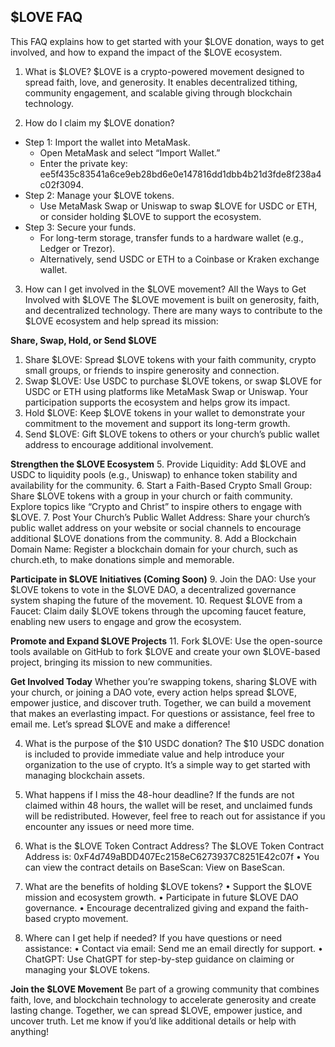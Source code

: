 ## **$LOVE FAQ**
This FAQ explains how to get started with your $LOVE donation, ways to get involved, and how to expand the impact of the $LOVE ecosystem.

1. What is $LOVE?
$LOVE is a crypto-powered movement designed to spread faith, love, and generosity. It enables decentralized tithing, community engagement, and scalable giving through blockchain technology.

2. How do I claim my $LOVE donation?
  - Step 1: Import the wallet into MetaMask.
    - Open MetaMask and select “Import Wallet.”
    - Enter the private key: ee5f435c83541a6ce9eb28bd6e0e147816dd1dbb4b21d3fde8f238a4c02f3094.
  - Step 2: Manage your $LOVE tokens.
    - Use MetaMask Swap or Uniswap to swap $LOVE for USDC or ETH, or consider holding $LOVE to support the ecosystem.
  - Step 3: Secure your funds.
    - For long-term storage, transfer funds to a hardware wallet (e.g., Ledger or Trezor).
    - Alternatively, send USDC or ETH to a Coinbase or Kraken exchange wallet.

3. How can I get involved in the $LOVE movement?
All the Ways to Get Involved with $LOVE
The $LOVE movement is built on generosity, faith, and decentralized technology. There are many ways to contribute to the $LOVE ecosystem and help spread its mission:

**Share, Swap, Hold, or Send $LOVE**
1. Share $LOVE: Spread $LOVE tokens with your faith community, crypto small groups, or friends to inspire generosity and connection.
2. Swap $LOVE: Use USDC to purchase $LOVE tokens, or swap $LOVE for USDC or ETH using platforms like MetaMask Swap or Uniswap. Your participation supports the ecosystem and helps grow its impact.
3. Hold $LOVE: Keep $LOVE tokens in your wallet to demonstrate your commitment to the movement and support its long-term growth.
4. Send $LOVE: Gift $LOVE tokens to others or your church’s public wallet address to encourage additional involvement.

**Strengthen the $LOVE Ecosystem**
5. Provide Liquidity: Add $LOVE and USDC to liquidity pools (e.g., Uniswap) to enhance token stability and availability for the community.
6. Start a Faith-Based Crypto Small Group: Share $LOVE tokens with a group in your church or faith community. Explore topics like “Crypto and Christ” to inspire others to engage with $LOVE.
7. Post Your Church’s Public Wallet Address: Share your church’s public wallet address on your website or social channels to encourage additional $LOVE donations from the community.
8. Add a Blockchain Domain Name: Register a blockchain domain for your church, such as church.eth, to make donations simple and memorable.

**Participate in $LOVE Initiatives (Coming Soon)**
9. Join the DAO: Use your $LOVE tokens to vote in the $LOVE DAO, a decentralized governance system shaping the future of the movement.
10. Request $LOVE from a Faucet: Claim daily $LOVE tokens through the upcoming faucet feature, enabling new users to engage and grow the ecosystem.

**Promote and Expand $LOVE Projects**
11. Fork $LOVE: Use the open-source tools available on GitHub to fork $LOVE and create your own $LOVE-based project, bringing its mission to new communities.

**Get Involved Today**
Whether you’re swapping tokens, sharing $LOVE with your church, or joining a DAO vote, every action helps spread $LOVE, empower justice, and discover truth. Together, we can build a movement that makes an everlasting impact.
For questions or assistance, feel free to email me. Let’s spread $LOVE and make a difference!

4. What is the purpose of the $10 USDC donation?
The $10 USDC donation is included to provide immediate value and help introduce your organization to the use of crypto. It’s a simple way to get started with managing blockchain assets.
	
5. What happens if I miss the 48-hour deadline?
If the funds are not claimed within 48 hours, the wallet will be reset, and unclaimed funds will be redistributed. However, feel free to reach out for assistance if you encounter any issues or need more time.
	
6. What is the $LOVE Token Contract Address?
The $LOVE Token Contract Address is:
0xF4d749aBDD407Ec2158eC6273937C8251E42c07f
	•	You can view the contract details on BaseScan:
View on BaseScan.

7. What are the benefits of holding $LOVE tokens?
	•	Support the $LOVE mission and ecosystem growth.
	•	Participate in future $LOVE DAO governance.
	•	Encourage decentralized giving and expand the faith-based crypto movement.

8. Where can I get help if needed?
If you have questions or need assistance:
	•	Contact via email: Send me an email directly for support.
	•	ChatGPT: Use ChatGPT for step-by-step guidance on claiming or managing your $LOVE tokens.

**Join the $LOVE Movement**
Be part of a growing community that combines faith, love, and blockchain technology to accelerate generosity and create lasting change. Together, we can spread $LOVE, empower justice, and uncover truth.
Let me know if you’d like additional details or help with anything!
